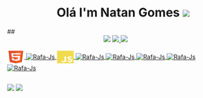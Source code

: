 <h1 align="center">
<img src"https://media.giphy.com/media/Vbtc9VG51NtzT1Qnv1/giphy.gif" width="28">
Olá I'm Natan Gomes <img src="https://media.giphy.com/media/qfBrXyuWoNXIQ/giphy.gif" width="50">
</h1>
##
<div align="center">
  <img height="180em" src="https://github-readme-stats.vercel.app/api/top-langs/?username=natadata&layout=compact&langs_count=7&theme=dracula"/>
  <a href="https://github.com/natandata">
  <img height="180em" src="https://github-readme-stats.vercel.app/api?username=natandata&show_icons=true&theme=dracula&include_all_commits=true&count_private=true"/>
  <img height="180em" src="https://github-readme-stats.vercel.app/api/top-langs/?username=natadata&layout=compact&langs_count=7&theme=dracula"/>
</div>
<div style="display: inline_block"><br>
<img align="center" alt="Rafa-HTML" height="30" width="40" src="https://raw.githubusercontent.com/devicons/devicon/master/icons/html5/html5-original.svg">
<img align="center" alt="Rafa-Js" height="30" width="40"src="https://cdn.jsdelivr.net/gh/devicons/devicon/icons/css3/css3-original-wordmark.svg" />
<img align="center" alt="Rafa-Js" height="30" width="40" src="https://raw.githubusercontent.com/devicons/devicon/master/icons/javascript/javascript-plain.svg">
<img  align="center" alt="Rafa-Js" height="30" width="40"src="https://cdn.jsdelivr.net/gh/devicons/devicon/icons/python/python-plain-wordmark.svg" />
<img align="center" alt="Rafa-Js" height="30" width="40"src="https://cdn.jsdelivr.net/gh/devicons/devicon/icons/postgresql/postgresql-original-wordmark.svg" />
<img align="center" alt="Rafa-Js" height="30" width="40"src="https://cdn.jsdelivr.net/gh/devicons/devicon/icons/mysql/mysql-original-wordmark.svg" />
<img align="center" alt="Rafa-Js" height="30" width="40"src="https://cdn.jsdelivr.net/gh/devicons/devicon/icons/angularjs/angularjs-original.svg" />
<img align="center" alt="Rafa-Js" height="30" width="40" src="https://cdn.jsdelivr.net/gh/devicons/devicon/icons/react/react-original-wordmark.svg" />
</div>

##

<div> 
<a href="https://www.instagram.com/onatangomes/" target="_blank"><img src="https://img.shields.io/badge/-Instagram-%23E4405F?style=for-the-badge&logo=instagram&logoColor=white" target="_blank"></a>
 <a href="https://www.linkedin.com/in/natan-gomes-023444219/" target="_blank"><img src="https://img.shields.io/badge/-LinkedIn-%230077B5?style=for-the-badge&logo=linkedin&logoColor=white" target="_blank"></a> 
</div>

